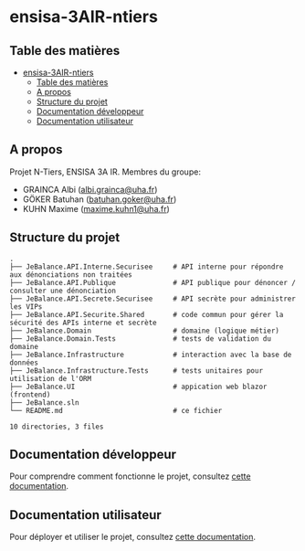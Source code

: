 # ensisa-3AIR-ntiers

## Table des matières
- [ensisa-3AIR-ntiers](#ensisa-3air-ntiers)
  - [Table des matières](#table-des-matières)
  - [A propos](#a-propos)
  - [Structure du projet](#structure-du-projet)
  - [Documentation développeur](#documentation-développeur)
  - [Documentation utilisateur](#documentation-utilisateur)

## A propos
Projet N-Tiers, ENSISA 3A IR.
Membres du groupe:
- GRAINCA Albi (albi.grainca@uha.fr)
- GÖKER Batuhan (batuhan.goker@uha.fr)
- KUHN Maxime (maxime.kuhn1@uha.fr)

## Structure du projet
```
.
├── JeBalance.API.Interne.Securisee     # API interne pour répondre aux dénonciations non traitées
├── JeBalance.API.Publique              # API publique pour dénoncer / consulter une dénonciation
├── JeBalance.API.Secrete.Securisee     # API secrète pour administrer les VIPs
├── JeBalance.API.Securite.Shared       # code commun pour gérer la sécurité des APIs interne et secrète
├── JeBalance.Domain                    # domaine (logique métier)
├── JeBalance.Domain.Tests              # tests de validation du domaine
├── JeBalance.Infrastructure            # interaction avec la base de données
├── JeBalance.Infrastructure.Tests      # tests unitaires pour utilisation de l'ORM
├── JeBalance.UI                        # appication web blazor (frontend)
├── JeBalance.sln                       
└── README.md                           # ce fichier

10 directories, 3 files
```

## Documentation développeur
Pour comprendre comment fonctionne le projet, consultez [cette documentation](./documentation/DEV_DOC.md).

## Documentation utilisateur
Pour déployer et utiliser le projet, consultez [cette documentation](./documentation/USER_DOC.md).
